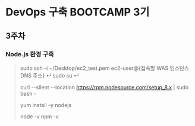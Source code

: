 # DevOps 구축 BOOTCAMP 3기
## 3주차

### Node.js 환경 구축

> sudo ssh -i ~/Desktop/ec2_test.pem ec2-user@{접속할 WAS 인스턴스 DNS 주소} ↵ sudo su ↵  
> 
> curl --silent --location https://rpm.nodesource.com/setup_8.x | sudo bash -  
> 
> yum install -y nodejs  
> 
> node -v npm -v  



 